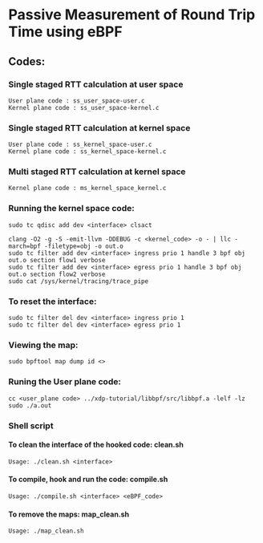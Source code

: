 # Passive Measurement of Round Trip Time using eBPF

## Codes: 

### Single staged RTT calculation at user space

	User plane code : ss_user_space-user.c
	Kernel plane code : ss_user_space-kernel.c
	
### Single staged RTT calculation at kernel space 

	User plane code : ss_kernel_space-user.c
	Kernel plane code : ss_kernel_space-kernel.c
	
### Multi staged RTT calculation at kernel space 

	Kernel plane code : ms_kernel_space_kernel.c
	

### Running the kernel space code:

	sudo tc qdisc add dev <interface> clsact

	clang -O2 -g -S -emit-llvm -DDEBUG -c <kernel_code> -o - | llc -march=bpf -filetype=obj -o out.o
	sudo tc filter add dev <interface> ingress prio 1 handle 3 bpf obj out.o section flow1 verbose
	sudo tc filter add dev <interface> egress prio 1 handle 3 bpf obj out.o section flow2 verbose
	sudo cat /sys/kernel/tracing/trace_pipe
	
### To reset the interface:

	sudo tc filter del dev <interface> ingress prio 1
	sudo tc filter del dev <interface> egress prio 1

### Viewing the map:

	sudo bpftool map dump id <>

### Runing the User plane code:

	cc <user_plane code> ../xdp-tutorial/libbpf/src/libbpf.a -lelf -lz
	sudo ./a.out
	
### Shell script ##
	
#### To clean the interface of the hooked code: clean.sh ####
	
	Usage: ./clean.sh <interface>

#### To compile, hook and run the code: compile.sh ####
	Usage: ./compile.sh <interface> <eBPF_code>

#### To remove the maps: map_clean.sh ####
	Usage: ./map_clean.sh 
